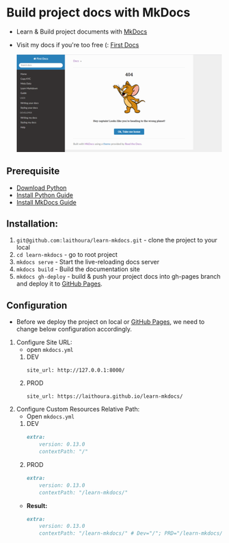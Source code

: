 # Build project docs with MkDocs

- Learn & Build project documents with [MkDocs](https://www.mkdocs.org/) 

- Visit my docs if you're too free (: [First Docs](https://laithoura.github.io/learn-mkdocs/)  

  ![Page Not Found](readme/home.png)

## Prerequisite
- [Download Python](https://www.python.org/)
- [Install Python Guide](https://www.mkdocs.org/user-guide/installation/)
- [Install MkDocs Guide](https://www.mkdocs.org/getting-started/)

## Installation:
1. `git@github.com:laithoura/learn-mkdocs.git` - clone the project to your local
2. `cd learn-mkdocs` - go to root project
3. `mkdocs serve` -  Start the live-reloading docs server
4. `mkdocs build` - Build the documentation site
5. `mkdocs gh-deploy` - build & push your project docs into gh-pages branch and deploy it to [GitHub Pages](https://pages.github.com/).

## Configuration
- Before we deploy the project on local or [GitHub Pages](https://pages.github.com/), we need to change below configuration accordingly.
1. Configure Site URL:
    - open `mkdocs.yml`
   1. DEV
      ```
      site_url: http://127.0.0.1:8000/
      ```
   2. PROD
      ```
      site_url: https://laithoura.github.io/learn-mkdocs/
      ```
2. Configure Custom Resources Relative Path:  
   - Open `mkdocs.yml`
   1. DEV
      ```markdown
      extra:
          version: 0.13.0
          contextPath: "/"
      ```
   2. PROD
      ```markdown
      extra:
          version: 0.13.0
          contextPath: "/learn-mkdocs/"
      ```
   -  **Result:** 
      ```markdown
      extra:
          version: 0.13.0
          contextPath: "/learn-mkdocs/" # Dev="/"; PRD="/learn-mkdocs/"
      ```